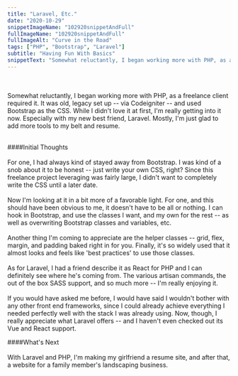 ```yaml
---
title: "Laravel, Etc."
date: "2020-10-29"
snippetImageName: "102920snippetAndFull"
fullImageName: "102920snippetAndFull"
fullImageAlt: "Curve in the Road"
tags: ["PHP", "Bootstrap", "Laravel"]
subtitle: "Having Fun With Basics"
snippetText: "Somewhat reluctantly, I began working more with PHP, as a freelance client required it.  It was old, legacy set up -- via Codeigniter -- and used Bootstrap as the CSS.  While I didn't love it at first, I'm really getting into it now.  Especially with my new best friend, Laravel."
---
```


<br>
<br>
Somewhat reluctantly, I began working more with PHP, as a freelance client required it.  It was old, legacy set up -- via Codeigniter -- and used Bootstrap as the CSS.  While I didn't love it at first, I'm really getting into it now.  Especially with my new best friend, Laravel.  Mostly, I'm just glad to add more tools to my belt and resume.
<br>
<br>

####Initial Thoughts
<br>
<br>
For one, I had always kind of stayed away from Bootstrap. I was kind of a snob about it to be honest -- just write your own CSS, right? Since this freelance project leveraging was fairly large, I didn't want to completely write the CSS until a later date.
<br>
<br>
Now I'm looking at it in a bit more of a favorable light. For one, and this should have been obvious to me, it doesn't have to be all or nothing. I can hook in Bootstrap, and use the classes I want, and my own for the rest -- as well as overwriting Bootstrap classes and variables, etc.
<br>
<br>
Another thing I'm coming to appreciate are the helper classes -- grid, flex, margin, and padding baked right in for you. Finally, it's so widely used that it almost looks and feels like 'best practices' to use those classes.
<br>
<br>
As for Laravel, I had a friend describe it as React for PHP and I can definitely see where he's coming from. The various artisan commands, the out of the box SASS support, and so much more -- I'm really enjoying it.
<br>
<br>
If you would have asked me before, I would have said I wouldn't bother with any other front end frameworks, since I could already achieve everything I needed perfectly well with the stack I was already using. Now, though, I really appreciate what Laravel offers -- and I haven't even checked out its Vue and React support.

####What's Next
<br>
<br>
With Laravel and PHP, I'm making my girlfriend a resume site, and after that, a website for a family member's landscaping business.
<br>
<br>

